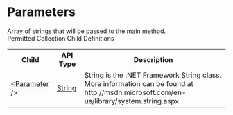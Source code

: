# Parameters

<div class="LanguageSummary"><div class ="SummaryItem">Array of strings that will be passed to the main method.</div></div><div class="SchemaBindingGroup"><div class="SchemaBindingGroupHeader">Permitted Collection Child Definitions</div><table id="SchemaBindingList" class="SchemaBindingList"><tbody><tr><th class="SchemaBindingNameColumnHeader">Child</th><th class="SchemaBindingTypeColumnHeader">API Type</th><th class="SchemaBindingSummaryColumnHeader">Description</th></tr><tr class="cd0"><td class="SchemaBindingName"><span class="punc">&lt;</span><a href=https://msdn.microsoft.com/en-us/library/System.String.aspx">Parameter</a><span class="punc"> /&gt;</span></td><td class="SchemaBindingType"><a href="https://msdn.microsoft.com/en-us/library/System.String.aspx">String</a></td><td class="SchemaBindingSummary">String is the .NET Framework String class.  More information can be found at http://msdn.microsoft.com/en-us/library/system.string.aspx.</td></tr></tbody></table></div>